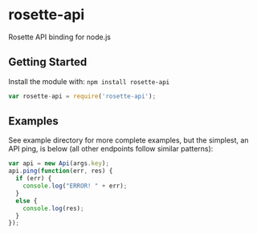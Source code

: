 # rosette-api

Rosette API binding for node.js

## Getting Started
Install the module with: `npm install rosette-api`

```javascript
var rosette-api = require('rosette-api');
```

## Examples
See example directory for more complete examples, but the simplest, an API ping, is below (all other endpoints follow similar patterns):
```javascript
var api = new Api(args.key);
api.ping(function(err, res) {
  if (err) {
    console.log("ERROR! " + err);
  }
  else {
    console.log(res);
  }
});
```
